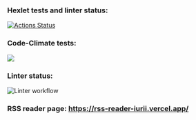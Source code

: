 ### Hexlet tests and linter status:
[![Actions Status](https://github.com/iFoxtrot33/frontend-project-11/workflows/hexlet-check/badge.svg)](https://github.com/iFoxtrot33/frontend-project-11/actions)

### Code-Climate tests:
<a href="https://codeclimate.com/github/iFoxtrot33/frontend-project-11/maintainability"><img src="https://api.codeclimate.com/v1/badges/7786dde115a5583dab33/maintainability" /></a>

### Linter status:
![Linter workflow](https://github.com/iFoxtrot33/frontend-project-11/actions/workflows/lint.yml/badge.svg)

### RSS reader page: https://rss-reader-iurii.vercel.app/
